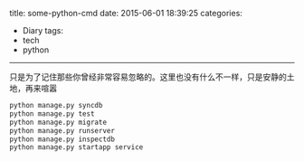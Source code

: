 title: some-python-cmd
date: 2015-06-01 18:39:25
categories:
- Diary
tags:
- tech
- python
---
只是为了记住那些你曾经非常容易忽略的。这里也没有什么不一样，只是安静的土地，再来喧嚣 
 
```bash
python manage.py syncdb
python manage.py test
python manage.py migrate
python manage.py runserver
python manage.py inspectdb
python manage.py startapp service
``` 
